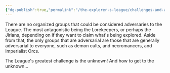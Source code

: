 ```yaml
---
{"dg-publish":true,"permalink":"/the-explorer-s-league/challenges-and-adversaries/"}
---
```



There are no organized groups that could be considered adversaries to the League. The most antagonistic being the Lorekeepers, or perhaps the Jirians, depending on if they want to claim what's being explored. Aside from that, the only groups that are adversarial are those that are generally adversarial to everyone, such as demon cults, and necromancers, and Imperialist Orcs.

The League's greatest challenge is the unknown! And how to get to the unknown…